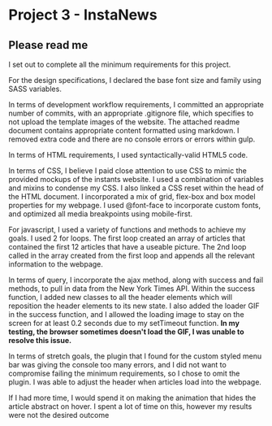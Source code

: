 Project 3 - InstaNews
=======

## **Please read me**

I set out to complete all the minimum requirements for this project.

For the design specifications, I declared the base font size and family using SASS variables.

In terms of development workflow requirements, I committed an appropriate number of commits, with an appropriate .gitignore file, which specifies to not upload the template images of the website. The attached readme document contains appropriate content formatted using markdown. I removed extra code and there are no console errors or errors within gulp. 

In terms of HTML requirements, I used syntactically-valid HTML5 code.

In terms of CSS, I believe I paid close attention to use CSS to mimic the provided mockups of the instants website. I used a combination of variables and mixins to condense my CSS. I also linked a CSS reset within the head of the HTML document. I incorporated a mix of grid, flex-box and box model properties for my webpage. I used @font-face to incorporate custom fonts, and optimized all media breakpoints using mobile-first.

For javascript, I used a variety of functions and methods to achieve my goals. I used 2 for loops. The first loop created an array of articles that contained the first 12 articles that have a useable picture. The 2nd loop called in the array created from the first loop and appends all the relevant information to the webpage. 

In terms of query, I incorporate the ajax method, along with success and fail methods, to pull in data from the New York Times API. Within the success function, I added new classes to all the header elements which will reposition the header elements to its new state. I also added the loader GIF in the success function, and I allowed the loading image to stay on the screen for at least 0.2 seconds due to my setTimeout function. **In my testing, the browser sometimes doesn't load the GIF, I was unable to resolve this issue.**

In terms of stretch goals, the plugin that I found for the custom styled menu bar was giving the console too many errors, and I did not want to compromise failing the minimum requirements, so I chose to omit the plugin.
I was able to adjust the header when articles load into the webpage.

If I had more time, I would spend it on making the animation that hides the article abstract on hover. I spent a lot of time on this, however my results were not the desired outcome


